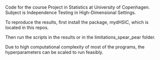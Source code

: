 Code for the course Project in Statistics at University of Copenhagen. 
Subject is Independence Testing in High-Dimensional Settings. 


To reproduce the results, first install the package, mydHSIC, which is located in this repos.

Then run the scripts in the results or in the limitations_spear_pear folder.

Due to high computational complexity of most of the programs, the hyperparameters can be scaled to run feasibly.

